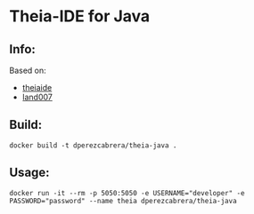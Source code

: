 # Theia-IDE for Java

## Info:

Based on:

* [theiaide](https://github.com/theia-ide/theia-apps/) 
* [land007](https://github.com/land007/docker_theia)


## Build:

```
docker build -t dperezcabrera/theia-java .
```


## Usage:

```
docker run -it --rm -p 5050:5050 -e USERNAME="developer" -e PASSWORD="password" --name theia dperezcabrera/theia-java
```

